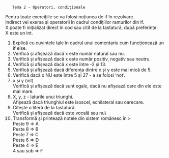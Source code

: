        Tema 2 - Operatori, condiționale


Pentru toate exercițiile se va folosi noțiunea de if în rezolvare.\
Indirect vei exersa și operatorii în cadrul condițiilor ramurilor din if.\
X poate fi inițializat direct în cod sau citit de la tastatură, după preferințe.\
X este un int.
1. Explică cu cuvintele tale în cadrul unui comentariu cum funcționează un if
else.
2. Verifică și afișează dacă x este număr natural sau nu.
3. Verifică și afișează dacă x este număr pozitiv, negativ sau neutru.
4. Verifică și afișează dacă x este între -2 și 13.
5. Verifică și afișează dacă diferența dintre x și y este mai mică de 5.
6. Verifică dacă x NU este între 5 și 27 - a se folosi ‘not’.
7. x și y (int)\
Verifică și afișează dacă sunt egale, dacă nu afișează care din ele este mai
mare.
8. X, y, z - laturile unui triunghi.\
Afișează dacă triunghiul este isoscel, echilateral sau oarecare.
9. Citește o literă de la tastatură.\
Verifică și afișează dacă este vocală sau nu\
10. Transformă și printează notele din sistem românesc în >\
Peste 9 => A\
Peste 8 => B\
Peste 7 => C\
Peste 6 => D\
Peste 4 => E\
4 sau sub => F